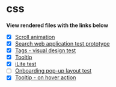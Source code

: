# css

**View rendered files with the links below**

- [x] [Scroll animation](https://rendergit.github.io/css/animate_on_scroll.html)
- [x] [Search web application test prototype](https://rendergit.github.io/css/search_app_test.html)
- [x] [Tags - visual design test](https://rendergit.github.io/css/tags_visual_alternatives.html)
- [x] [Tooltip](https://rendergit.github.io/css/tooltip.html)
- [x] [iLite test](https://rendergit.github.io/css/iLite_test.html)
- [ ] [Onboarding pop-up layout test](https://rendergit.github.io/css/onboarding_popup_layout_test.html)
- [x] [Tooltip - on hover action](https://rendergit.github.io/css/tooltip_action_wp_test.html)
